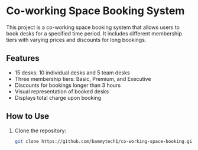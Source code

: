 # Co-working Space Booking System

This project is a co-working space booking system that allows users to book desks for a specified time period. It includes different membership tiers with varying prices and discounts for long bookings.

## Features

- 15 desks: 10 individual desks and 5 team desks
- Three membership tiers: Basic, Premium, and Executive
- Discounts for bookings longer than 3 hours
- Visual representation of booked desks
- Displays total charge upon booking

## How to Use

1. Clone the repository:
   ```bash
   git clone https://github.com/bammytech1/co-working-space-booking.git
   ```
